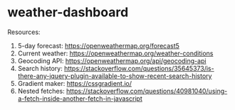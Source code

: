 # weather-dashboard

Resources:

1. 5-day forecast: https://openweathermap.org/forecast5
2. Current weather: https://openweathermap.org/weather-conditions
3. Geocoding API: https://openweathermap.org/api/geocoding-api
4. Search history: https://stackoverflow.com/questions/35645373/is-there-any-jquery-plugin-available-to-show-recent-search-history
5. Gradient maker: https://cssgradient.io/
6. Nested fetches: https://stackoverflow.com/questions/40981040/using-a-fetch-inside-another-fetch-in-javascript
